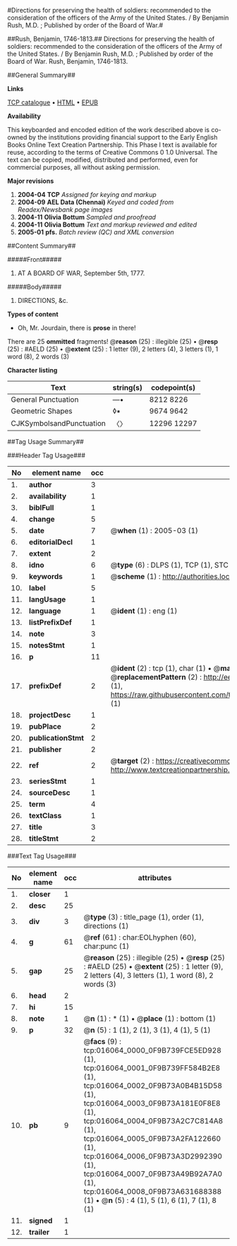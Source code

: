 #Directions for preserving the health of soldiers: recommended to the consideration of the officers of the Army of the United States. / By Benjamin Rush, M.D. ; Published by order of the Board of War.#

##Rush, Benjamin, 1746-1813.##
Directions for preserving the health of soldiers: recommended to the consideration of the officers of the Army of the United States. / By Benjamin Rush, M.D. ; Published by order of the Board of War.
Rush, Benjamin, 1746-1813.

##General Summary##

**Links**

[TCP catalogue](http://www.ota.ox.ac.uk/tcp/)  • 
[HTML](http://tei.it.ox.ac.uk/tcp/Texts-HTML/free/N12/N12711.html)  • 
[EPUB](http://tei.it.ox.ac.uk/tcp/Texts-EPUB/free/N12/N12711.epub)

**Availability**

This keyboarded and encoded edition of the
	       work described above is co-owned by the institutions
	       providing financial support to the Early English Books
	       Online Text Creation Partnership. This Phase I text is
	       available for reuse, according to the terms of Creative
	       Commons 0 1.0 Universal. The text can be copied,
	       modified, distributed and performed, even for
	       commercial purposes, all without asking permission.

**Major revisions**

1. __2004-04__ __TCP__ *Assigned for keying and markup*
1. __2004-09__ __AEL Data (Chennai)__ *Keyed and coded from Readex/Newsbank page images*
1. __2004-11__ __Olivia Bottum__ *Sampled and proofread*
1. __2004-11__ __Olivia Bottum__ *Text and markup reviewed and edited*
1. __2005-01__ __pfs.__ *Batch review (QC) and XML conversion*

##Content Summary##

#####Front#####

1. AT A BOARD OF WAR, September 5th, 1777.

#####Body#####

1. DIRECTIONS, &c.

**Types of content**

  * Oh, Mr. Jourdain, there is **prose** in there!

There are 25 **ommitted** fragments! 
 @__reason__ (25) : illegible (25)  •  @__resp__ (25) : #AELD (25)  •  @__extent__ (25) : 1 letter (9), 2 letters (4), 3 letters (1), 1 word (8), 2 words (3)

**Character listing**


|Text|string(s)|codepoint(s)|
|---|---|---|
|General Punctuation|—•|8212 8226|
|Geometric Shapes|◊▪|9674 9642|
|CJKSymbolsandPunctuation|〈〉|12296 12297|

##Tag Usage Summary##

###Header Tag Usage###

|No|element name|occ|attributes|
|---|---|---|---|
|1.|__author__|3||
|2.|__availability__|1||
|3.|__biblFull__|1||
|4.|__change__|5||
|5.|__date__|7| @__when__ (1) : 2005-03 (1)|
|6.|__editorialDecl__|1||
|7.|__extent__|2||
|8.|__idno__|6| @__type__ (6) : DLPS (1), TCP (1), STC (1), NOTIS (1), IMAGE-SET (1), EVANS-CITATION (1)|
|9.|__keywords__|1| @__scheme__ (1) : http://authorities.loc.gov/ (1)|
|10.|__label__|5||
|11.|__langUsage__|1||
|12.|__language__|1| @__ident__ (1) : eng (1)|
|13.|__listPrefixDef__|1||
|14.|__note__|3||
|15.|__notesStmt__|1||
|16.|__p__|11||
|17.|__prefixDef__|2| @__ident__ (2) : tcp (1), char (1)  •  @__matchPattern__ (2) : ([0-9\-]+):([0-9IVX]+) (1), (.+) (1)  •  @__replacementPattern__ (2) : http://eebo.chadwyck.com/downloadtiff?vid=$1&page=$2 (1), https://raw.githubusercontent.com/textcreationpartnership/Texts/master/tcpchars.xml#$1 (1)|
|18.|__projectDesc__|1||
|19.|__pubPlace__|2||
|20.|__publicationStmt__|2||
|21.|__publisher__|2||
|22.|__ref__|2| @__target__ (2) : https://creativecommons.org/publicdomain/zero/1.0/ (1), http://www.textcreationpartnership.org/docs/. (1)|
|23.|__seriesStmt__|1||
|24.|__sourceDesc__|1||
|25.|__term__|4||
|26.|__textClass__|1||
|27.|__title__|3||
|28.|__titleStmt__|2||


###Text Tag Usage###

|No|element name|occ|attributes|
|---|---|---|---|
|1.|__closer__|1||
|2.|__desc__|25||
|3.|__div__|3| @__type__ (3) : title_page (1), order (1), directions (1)|
|4.|__g__|61| @__ref__ (61) : char:EOLhyphen (60), char:punc (1)|
|5.|__gap__|25| @__reason__ (25) : illegible (25)  •  @__resp__ (25) : #AELD (25)  •  @__extent__ (25) : 1 letter (9), 2 letters (4), 3 letters (1), 1 word (8), 2 words (3)|
|6.|__head__|2||
|7.|__hi__|15||
|8.|__note__|1| @__n__ (1) : * (1)  •  @__place__ (1) : bottom (1)|
|9.|__p__|32| @__n__ (5) : 1 (1), 2 (1), 3 (1), 4 (1), 5 (1)|
|10.|__pb__|9| @__facs__ (9) : tcp:016064_0000_0F9B739FCE5ED928 (1), tcp:016064_0001_0F9B739FF584B2E8 (1), tcp:016064_0002_0F9B73A0B4B15D58 (1), tcp:016064_0003_0F9B73A181E0F8E8 (1), tcp:016064_0004_0F9B73A2C7C814A8 (1), tcp:016064_0005_0F9B73A2FA122660 (1), tcp:016064_0006_0F9B73A3D2992390 (1), tcp:016064_0007_0F9B73A49B92A7A0 (1), tcp:016064_0008_0F9B73A631688388 (1)  •  @__n__ (5) : 4 (1), 5 (1), 6 (1), 7 (1), 8 (1)|
|11.|__signed__|1||
|12.|__trailer__|1||
